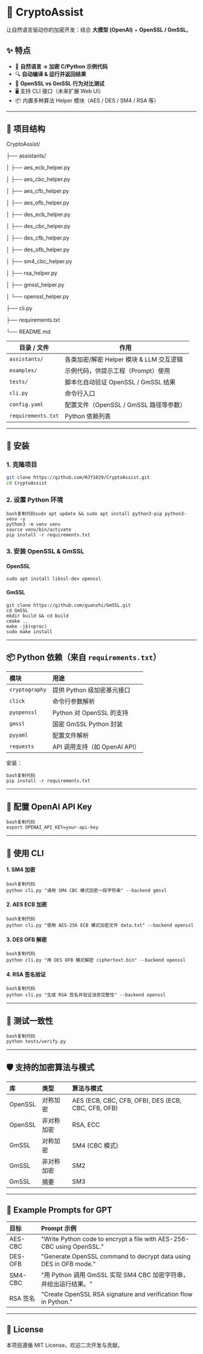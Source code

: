 ```

```

# 🔐 CryptoAssist

让自然语言驱动你的加密开发：结合 **大模型 (OpenAI)** + **OpenSSL / GmSSL**。

## ✨ 特点

- 💬 **自然语言 → 加密 C/Python 示例代码**
- 🔍 **自动编译 & 运行并返回结果**
- 🔄 **OpenSSL vs GmSSL 行为对比测试**
- 🖥️ 支持 CLI 接口（未来扩展 Web UI）
- 📦 内置多种算法 Helper 模块（AES / DES / SM4 / RSA 等）

---

## 📂 项目结构

CryptoAssist/ 

├── assistants/ 

│   ├── aes_ecb_helper.py

│   ├── aes_cbc_helper.py 

│   ├── aes_cfb_helper.py 

│   ├── aes_ofb_helper.py 

│   ├── des_ecb_helper.py 

│   ├── des_cbc_helper.py 

│   ├── des_cfb_helper.py 

│   ├── des_ofb_helper.py 

│   ├── sm4_cbc_helper.py 

│   ├── rsa_helper.py 

│   ├── gmssl_helper.py 

│   └── openssl_helper.py 

├── cli.py

├── requirements.txt 

└── README.md

| 目录 / 文件        | 作用                                     |
| ------------------ | ---------------------------------------- |
| `assistants/`      | 各类加密/解密 Helper 模块 & LLM 交互逻辑 |
| `examples/`        | 示例代码，供提示工程（Prompt）使用       |
| `tests/`           | 脚本化自动验证 OpenSSL / GmSSL 结果      |
| `cli.py`           | 命令行入口                               |
| `config.yaml`      | 配置文件（OpenSSL / GmSSL 路径等参数）   |
| `requirements.txt` | Python 依赖列表                          |

---

## 🔧 安装

### 1. 克隆项目
```bash
git clone https://github.com/HJY1029/CryptoAssist.git
cd CryptoAssist
```

### 2. 设置 Python 环境

```
bash复制代码sudo apt update && sudo apt install python3-pip python3-venv -y
python3 -m venv venv
source venv/bin/activate
pip install -r requirements.txt
```

### 3. 安装 OpenSSL & GmSSL

#### OpenSSL

```
sudo apt install libssl-dev openssl
```

#### GmSSL

```
git clone https://github.com/guanzhi/GmSSL.git
cd GmSSL
mkdir build && cd build
cmake ..
make -j$(nproc)
sudo make install
```

------

## 📦 Python 依赖（来自 `requirements.txt`）

| 模块           | 用途                          |
| :------------- | :---------------------------- |
| `cryptography` | 提供 Python 级加密基元接口    |
| `click`        | 命令行参数解析                |
| `pyopenssl`    | Python 对 OpenSSL 的支持      |
| `gmssl`        | 国密 GmSSL Python 封装        |
| `pyyaml`       | 配置文件解析                  |
| `requests`     | API 调用支持（如 OpenAI API） |

安装：

```
bash复制代码
pip install -r requirements.txt
```

------

## 🔑 配置 OpenAI API Key

```
bash复制代码
export OPENAI_API_KEY=your-api-key
```

------

## 🚀 使用 CLI

#### 1. SM4 加密

```
bash复制代码
python cli.py "请用 SM4 CBC 模式加密一段字符串" --backend gmssl
```

#### 2. AES ECB 加密

```
bash复制代码
python cli.py "使用 AES-256 ECB 模式加密文件 data.txt" --backend openssl
```

#### 3. DES OFB 解密

```
bash复制代码
python cli.py "用 DES OFB 模式解密 ciphertext.bin" --backend openssl
```

#### 4. RSA 签名验证

```
bash复制代码
python cli.py "生成 RSA 签名并验证消息完整性" --backend openssl
```

------

## 🧪 测试一致性

```
bash复制代码
python tests/verify.py
```

------

## 🛡️ 支持的加密算法与模式

| 库      | 类型       | 算法与模式                                         |
| :------ | :--------- | :------------------------------------------------- |
| OpenSSL | 对称加密   | AES (ECB, CBC, CFB, OFB), DES (ECB, CBC, CFB, OFB) |
| OpenSSL | 非对称加密 | RSA, ECC                                           |
| GmSSL   | 对称加密   | SM4 (CBC 模式)                                     |
| GmSSL   | 非对称加密 | SM2                                                |
| GmSSL   | 摘要       | SM3                                                |

------

## 🧠 Example Prompts for GPT

| 目标     | Prompt 示例                                                  |
| :------- | :----------------------------------------------------------- |
| AES-CBC  | "Write Python code to encrypt a file with AES-256-CBC using OpenSSL." |
| DES-OFB  | "Generate OpenSSL command to decrypt data using DES in OFB mode." |
| SM4-CBC  | "用 Python 调用 GmSSL 实现 SM4 CBC 加密字符串，并给出运行结果。" |
| RSA 签名 | "Create OpenSSL RSA signature and verification flow in Python." |

------

## 📜 License

本项目遵循 MIT License，欢迎二次开发与贡献。
